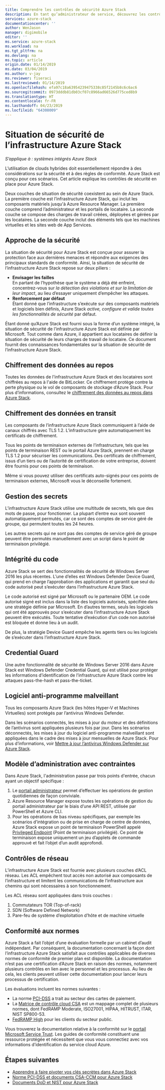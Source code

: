 ```yaml
---
title: Comprendre les contrôles de sécurité Azure Stack
description: En tant qu’administrateur de service, découvrez les contrôles de sécurité appliqués à Azure Stack.
services: azure-stack
documentationcenter: ''
author: WenJason
manager: digimobile
editor: ''
ms.service: azure-stack
ms.workload: na
ms.tgt_pltfrm: na
ms.devlang: na
ms.topic: article
origin.date: 01/14/2019
ms.date: 03/04/2019
ms.author: v-jay
ms.reviewer: fiseraci
ms.lastreviewed: 01/14/2019
ms.openlocfilehash: efa97c18a63954239475338c85f2145b8c6c6ac6
ms.sourcegitcommit: 0973dddb81db03cf07c8966ad66526d775ced8b9
ms.translationtype: HT
ms.contentlocale: fr-FR
ms.lasthandoff: 04/23/2019
ms.locfileid: "64308009"
---
```

# <a name="azure-stack-infrastructure-security-posture"></a>Situation de sécurité de l’infrastructure Azure Stack

*S’applique à : systèmes intégrés Azure Stack*

L’utilisation de clouds hybrides doit essentiellement répondre à des considérations sur la sécurité et à des règles de conformité. Azure Stack est conçu pour ces scénarios. Cet article explique les contrôles de sécurité en place pour Azure Stack.

Deux couches de situation de sécurité coexistent au sein de Azure Stack. La première couche est l’infrastructure Azure Stack, qui inclut les composants matériels jusqu'à Azure Resource Manager. La première couche comprend l’administrateur et les portails de locataire. La seconde couche se compose des charges de travail créées, déployées et gérées par les locataires. La seconde couche inclut des éléments tels que les machines virtuelles et les sites web de App Services.

## <a name="security-approach"></a>Approche de la sécurité

La situation de sécurité pour Azure Stack est conçue pour assurer la protection face aux dernières menaces et répondre aux exigences des principaux standards de conformité. Ainsi, la situation de sécurité de l’infrastructure Azure Stack repose sur deux piliers :

 - **Envisager les failles**  
En partant de l’hypothèse que le système a déjà été enfreint, concentrez-vous sur *la détection des violations et sur la limitation de leur impact*, au lieu d’essayer uniquement d’empêcher les attaques. 
 - **Renforcement par défaut**  
Étant donné que l’infrastructure s’exécute sur des composants matériels et logiciels bien définis, Azure Stack *active, configure et valide toutes les fonctionnalités de sécurité* par défaut.

Étant donné qu’Azure Stack est fourni sous la forme d’un système intégré, la situation de sécurité de l’infrastructure Azure Stack est définie par Microsoft. Tout comme dans Azure, il appartient aux locataires de définir la situation de sécurité de leurs charges de travail de locataire. Ce document fournit des connaissances fondamentales sur la situation de sécurité de l’infrastructure Azure Stack.

## <a name="data-at-rest-encryption"></a>Chiffrement des données au repos
Toutes les données de l'infrastructure Azure Stack et des locataires sont chiffrées au repos à l'aide de BitLocker. Ce chiffrement protège contre la perte physique ou le vol de composants de stockage d’Azure Stack. Pour plus d’informations, consultez le [chiffrement des données au repos dans Azure Stack](azure-stack-security-bitlocker.md).

## <a name="data-in-transit-encryption"></a>Chiffrement des données en transit
Les composants de l’infrastructure Azure Stack communiquent à l’aide de canaux chiffrés avec TLS 1.2. L’infrastructure gère automatiquement les certificats de chiffrement. 

Tous les points de terminaison externes de l’infrastructure, tels que les points de terminaison REST ou le portail Azure Stack, prennent en charge TLS 1.2 pour sécuriser les communications. Des certificats de chiffrement, issus d’un tiers ou de l’autorité de certification de votre entreprise, doivent être fournis pour ces points de terminaison. 

Même si vous pouvez utiliser des certificats auto-signés pour ces points de terminaison externes, Microsoft vous le déconseille fortement. 

## <a name="secret-management"></a>Gestion des secrets
L’infrastructure Azure Stack utilise une multitude de secrets, tels que des mots de passe, pour fonctionner. La plupart d’entre eux sont souvent automatiquement permutés, car ce sont des comptes de service géré de groupe, qui permutent toutes les 24 heures.

Les autres secrets qui ne sont pas des comptes de service géré de groupe peuvent être permutés manuellement avec un script dans le point de terminaison privilégié.

## <a name="code-integrity"></a>Intégrité du code
Azure Stack se sert des fonctionnalités de sécurité de Windows Server 2016 les plus récentes. L’une d’elles est Windows Defender Device Guard, qui prend en charge l’approbation des applications et garantit que seul du code autorisé peut s’exécuter dans l’infrastructure Azure Stack. 

Le code autorisé est signé par Microsoft ou le partenaire OEM. Le code autorisé signé est inclus dans la liste des logiciels autorisés, spécifiée dans une stratégie définie par Microsoft. En d’autres termes, seuls les logiciels qui ont été approuvés pour s’exécuter dans l’infrastructure Azure Stack peuvent être exécutés. Toute tentative d’exécution d’un code non autorisé est bloquée et donne lieu à un audit.

De plus, la stratégie Device Guard empêche les agents tiers ou les logiciels de s’exécuter dans l’infrastructure Azure Stack.

## <a name="credential-guard"></a>Credential Guard
Une autre fonctionnalité de sécurité de Windows Server 2016 dans Azure Stack est Windows Defender Credential Guard, qui est utilisé pour protéger les informations d’identification de l’infrastructure Azure Stack contre les attaques pass-the-hash et pass-the-ticket.

## <a name="antimalware"></a>Logiciel anti-programme malveillant
Tous les composants Azure Stack (les hôtes Hyper-V et Machines Virtuelles) sont protégés par l’antivirus Windows Defender.

Dans les scénarios connectés, les mises à jour du moteur et des définitions de l’antivirus sont appliquées plusieurs fois par jour. Dans les scénarios déconnectés, les mises à jour du logiciel anti-programme malveillant sont appliquées dans le cadre des mises à jour mensuelles de Azure Stack. Pour plus d’informations, voir [Mettre à jour l’antivirus Windows Defender sur Azure Stack](azure-stack-security-av.md).

## <a name="constrained-administration-model"></a>Modèle d’administration avec contraintes
Dans Azure Stack, l'administration passe par trois points d'entrée, chacun ayant un objectif spécifique : 
1. Le [portail administrateur](azure-stack-manage-portals.md) permet d’effectuer les opérations de gestion quotidiennes de façon conviviale.
2. Azure Resource Manager expose toutes les opérations de gestion du portail administrateur par le biais d’une API REST, utilisée par PowerShell et Azure CLI. 
3. Pour les opérations de bas niveau spécifiques, par exemple les scénarios d’intégration ou de prise en charge de centre de données, Azure Stack expose un point de terminaison PowerShell appelé [Privileged Endpoint](azure-stack-privileged-endpoint.md) (Point de terminaison privilégié). Ce point de terminaison expose uniquement un jeu d’applets de commande approuvé et fait l’objet d’un audit approfondi.

## <a name="network-controls"></a>Contrôles de réseau
L’infrastructure Azure Stack est fournie avec plusieurs couches d’ACL réseau. Les ACL empêchent tout accès non autorisé aux composants de l’infrastructure et limitent les communications de l’infrastructure aux chemins qui sont nécessaires à son fonctionnement. 

Les ACL réseau sont appliquées dans trois couches :
1.  Commutateurs TOR (Top-of-rack)
2.  SDN (Software Defined Network)
3.  Pare-feu de système d’exploitation d’hôte et de machine virtuelle

## <a name="regulatory-compliance"></a>Conformité aux normes

Azure Stack a fait l’objet d’une évaluation formelle par un cabinet d’audit indépendant. Par conséquent, la documentation concernant la façon dont l’infrastructure Azure Stack satisfait aux contrôles applicables de diverses normes de conformité de premier plan est disponible. La documentation n’est pas une certification d’Azure Stack en raison des normes, notamment plusieurs contrôles en lien avec le personnel et les processus. Au lieu de cela, les clients peuvent utiliser cette documentation pour lancer leurs processus de certification.

Les évaluations incluent les normes suivantes :

- La norme [PCI-DSS](https://www.pcisecuritystandards.org/pci_security/) a trait au secteur des cartes de paiement.
- La [Matrice de contrôle cloud CSA](https://cloudsecurityalliance.org/group/cloud-controls-matrix/#_overview) est un mappage complet de plusieurs normes, dont FedRAMP Moderate, ISO27001, HIPAA, HITRUST, ITAR, NIST SP800-53.
- [FedRAMP High](https://www.fedramp.gov/fedramp-releases-high-baseline/) pour les clients du secteur public.

Vous trouverez la documentation relative à la conformité sur le [portail Microsoft Service Trust](https://servicetrust.microsoft.com/ViewPage/Blueprint). Les guides de conformité constituent une ressource protégée et nécessitent que vous vous connectiez avec vos informations d’identification du service cloud Azure.

## <a name="next-steps"></a>Étapes suivantes

- [Apprendre à faire pivoter vos clés secrètes dans Azure Stack](azure-stack-rotate-secrets.md)
- [Norme PCI-DSS et documents CSA-CCM pour Azure Stack](https://servicetrust.microsoft.com/ViewPage/TrustDocuments)
- [Documents DoD et NIST pour Azure Stack](https://servicetrust.microsoft.com/ViewPage/Blueprint)
